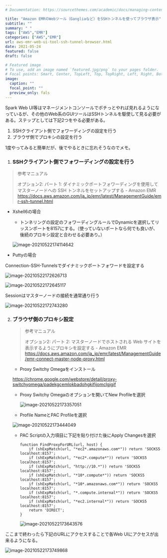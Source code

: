```yaml
---
# Documentation: https://sourcethemes.com/academic/docs/managing-content/

title: "Amazon EMRのWebツール（Gangliaなど）をSSHトンネルを使ってブラウザ表示"
subtitle: ""
summary: " "
tags: ["AWS","EMR"]
categories: ["AWS","EMR"]
url: aws-emr-web-ui-tool-ssh-tunnel-browser.html
date: 2021-05-24
featured: false
draft: false

# Featured image
# To use, add an image named `featured.jpg/png` to your pages folder.
# Focal points: Smart, Center, TopLeft, Top, TopRight, Left, Right, BottomLeft, Bottom, BottomRight.
image:
  caption: ""
  focal_point: ""
  preview_only: fals
---
```




Spark Web UI等はマネージメントコンソールでポチっとやれば見れるようになっているが、その他のWeb系のGUIツールはSSHトンネルを駆使して見る必要がある。ステップとしては下記2つをやる必要がある。

1. SSHクライアント側でフォワーディングの設定を行う
2. ブラウザ側でプロキシの設定を行う

1度やってみると簡単だが、後でやるときに忘れそうなのでメモ。

1. ### SSHクライアント側でフォワーディングの設定を行う

> 参考マニュアル
>
> オプション2: パート 1: ダイナミックポートフォワーディングを使用してマスターノードへの SSH トンネルをセットアップする - Amazon EMR https://docs.aws.amazon.com/ja_jp/emr/latest/ManagementGuide/emr-ssh-tunnel.html

- Xshell6の場合

  - トンネリングの設定のフォワーディングルールでDynamicを選択してリッスンポートを8157にする。（使っていないポートなら何でも良いが、後続のプロキシ設定と合わせる必要あり。）

  ![image-20210522174114642](image-20210522174114642.png)

- Puttyの場合

Connection-SSH-Tunnelsでダイナミックポートフォワードを設定する

![image-20210522172626713](image-20210522172626713.png)

![image-20210522172645117](image-20210522172645117.png)

Sessionはマスターノードの接続を通常通り行う

![image-20210522172743280](image-20210522172743280.png)

2. ### ブラウザ側のプロキシ設定

   > 参考マニュアル
   >
   > オプション2: パート 2: マスターノードでホストされる Web サイトを表示するようにプロキシを設定する - Amazon EMR https://docs.aws.amazon.com/ja_jp/emr/latest/ManagementGuide/emr-connect-master-node-proxy.html

   

   - Proxy Switchy Omegaをインストール

   https://chrome.google.com/webstore/detail/proxy-switchyomega/padekgcemlokbadohgkifijomclgjgif

   - Proxy Switchy Omegaのオプションを開いてNew Profileを選択

     ![image-20210522173357051](image-20210522173357051.png)

     

   - Profile NameとPAC Profileを選択

   ![image-20210522173444049](image-20210522173444049.png)

   

   - PAC Scriptの入力項目に下記を貼り付けた後にApply Changesを選択

     ```
     function FindProxyForURL(url, host) {
         if (shExpMatch(url, "*ec2*.amazonaws.com*")) return 'SOCKS5 localhost:8157';
         if (shExpMatch(url, "*ec2*.compute*")) return 'SOCKS5 localhost:8157';
         if (shExpMatch(url, "http://10.*")) return 'SOCKS5 localhost:8157';
         if (shExpMatch(url, "*10*.compute*")) return 'SOCKS5 localhost:8157';
         if (shExpMatch(url, "*10*.amazonaws.com*")) return 'SOCKS5 localhost:8157';
         if (shExpMatch(url, "*.compute.internal*")) return 'SOCKS5 localhost:8157';
         if (shExpMatch(url, "*ec2.internal*")) return 'SOCKS5 localhost:8157';
         return 'DIRECT';
     }
     ```

     ![image-20210522173643576](image-20210522173643576.png)

ここまで終わったら下記のURLにアクセスすることで各Web UIにアクセスが出来るようになる。

![image-20210522173749868](image-20210522173749868.png)



